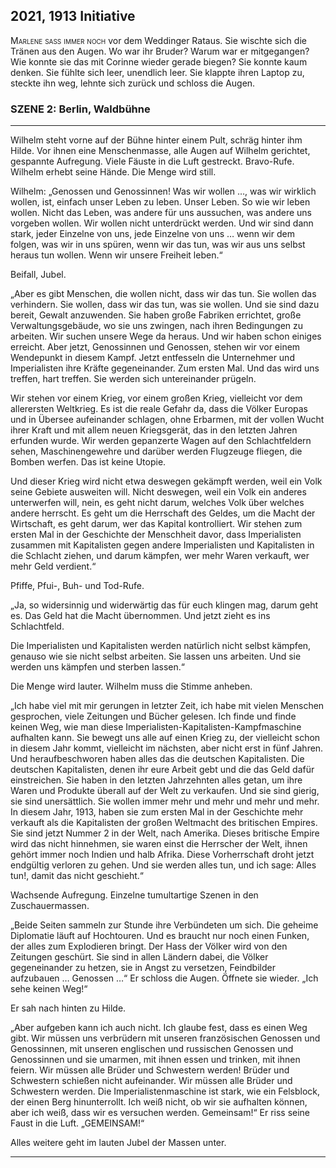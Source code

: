 ## **2021, 1913** Initiative

<span style="font-variant:small-caps;">Marlene saß immer noch</span> vor dem Weddinger Rataus.
Sie wischte sich die Tränen aus den Augen.
Wo war ihr Bruder? Warum war er mitgegangen?
Wie konnte sie das mit Corinne wieder gerade biegen?
Sie konnte kaum denken.
Sie fühlte sich leer, unendlich leer.
Sie klappte ihren Laptop zu, steckte ihn weg, lehnte sich zurück und schloss die Augen.

### SZENE 2: Berlin, Waldbühne
____
Wilhelm steht vorne auf der Bühne hinter einem Pult, schräg hinter ihm Hilde.
Vor ihnen eine Menschenmasse, alle Augen auf Wilhelm gerichtet, gespannte Aufregung.
Viele Fäuste in die Luft gestreckt.
Bravo-Rufe.
Wilhelm erhebt seine Hände.
Die Menge wird still.

Wilhelm: „Genossen und Genossinnen!
Was wir wollen …, was wir wirklich wollen, ist, einfach unser Leben zu leben.
Unser Leben.
So wie wir leben wollen.
Nicht das Leben, was andere für uns aussuchen, was andere uns vorgeben wollen.
Wir wollen nicht unterdrückt werden.
Und wir sind dann stark, jeder Einzelne von uns, jede Einzelne von uns … wenn wir dem folgen, was wir in uns spüren, wenn wir das tun, was wir aus uns selbst heraus tun wollen.
Wenn wir unsere Freiheit leben.“

Beifall, Jubel.

„Aber es gibt Menschen, die wollen nicht, dass wir das tun.
Sie wollen das verhindern.
Sie wollen, dass wir das tun, was sie wollen.
Und sie sind dazu bereit, Gewalt anzuwenden.
Sie haben große Fabriken errichtet, große Verwaltungsgebäude, wo sie uns zwingen, nach ihren Bedingungen zu arbeiten.
Wir suchen unsere Wege da heraus.
Und wir haben schon einiges erreicht.
Aber jetzt, Genossinnen und Genossen, stehen wir vor einem Wendepunkt in diesem Kampf.
Jetzt entfesseln die Unternehmer und Imperialisten ihre Kräfte gegeneinander.
Zum ersten Mal.
Und das wird uns treffen, hart treffen.
Sie werden sich untereinander prügeln.

Wir stehen vor einem Krieg, vor einem großen Krieg, vielleicht vor dem allerersten Weltkrieg.
Es ist die reale Gefahr da, dass die Völker Europas und in Übersee aufeinander schlagen, ohne Erbarmen, mit der vollen Wucht ihrer Kraft und mit allem neuen Kriegsgerät, das in den letzten Jahren erfunden wurde.
Wir werden gepanzerte Wagen auf den Schlachtfeldern sehen, Maschinengewehre und darüber werden Flugzeuge fliegen, die Bomben werfen.
Das ist keine Utopie.

Und dieser Krieg wird nicht etwa deswegen gekämpft werden, weil ein Volk seine Gebiete ausweiten will.
Nicht deswegen, weil ein Volk ein anderes unterwerfen will, nein, es geht nicht darum, welches Volk über welches andere herrscht.
Es geht um die Herrschaft des Geldes, um die Macht der Wirtschaft, es geht darum, wer das Kapital kontrolliert.
Wir stehen zum ersten Mal in der Geschichte der Menschheit davor, dass Imperialisten zusammen mit Kapitalisten gegen andere Imperialisten und Kapitalisten in die Schlacht ziehen, und darum kämpfen, wer mehr Waren verkauft, wer mehr Geld verdient.“

Pfiffe, Pfui-, Buh- und Tod-Rufe.

„Ja, so widersinnig und widerwärtig das für euch klingen mag, darum geht es.
Das Geld hat die Macht übernommen.
Und jetzt zieht es ins Schlachtfeld.

Die Imperialisten und Kapitalisten werden natürlich nicht selbst kämpfen, genauso wie sie nicht selbst arbeiten.
Sie lassen uns arbeiten.
Und sie werden uns kämpfen und sterben lassen.“

Die Menge wird lauter.
Wilhelm muss die Stimme anheben.

„Ich habe viel mit mir gerungen in letzter Zeit, ich habe mit vielen Menschen gesprochen, viele Zeitungen und Bücher gelesen.
Ich finde und finde keinen Weg, wie man diese Imperialisten-Kapitalisten-Kampfmaschine aufhalten kann.
Sie bewegt uns alle auf einen Krieg zu, der vielleicht schon in diesem Jahr kommt, vielleicht im nächsten, aber nicht erst in fünf Jahren.
Und heraufbeschworen haben alles das die deutschen Kapitalisten.
Die deutschen Kapitalisten, denen ihr eure Arbeit gebt und die das Geld dafür einstreichen.
Sie haben in den letzten Jahrzehnten alles getan, um ihre Waren und Produkte überall auf der Welt zu verkaufen.
Und sie sind gierig, sie sind unersättlich.
Sie wollen immer mehr und mehr und mehr und mehr.
In diesem Jahr, 1913, haben sie zum ersten Mal in der Geschichte mehr verkauft als die Kapitalisten der großen Weltmacht des britischen Empires.
Sie sind jetzt Nummer 2 in der Welt, nach Amerika.
Dieses britische Empire wird das nicht hinnehmen, sie waren einst die Herrscher der Welt, ihnen gehört immer noch Indien und halb Afrika.
Diese Vorherrschaft droht jetzt endgültig verloren zu gehen.
Und sie werden alles tun, und ich sage: Alles tun!, damit das nicht geschieht.“

Wachsende Aufregung.
Einzelne tumultartige Szenen in den Zuschauermassen.

„Beide Seiten sammeln zur Stunde ihre Verbündeten um sich.
Die geheime Diplomatie läuft auf Hochtouren.
Und es braucht nur noch einen Funken, der alles zum Explodieren bringt.
Der Hass der Völker wird von den Zeitungen geschürt.
Sie sind in allen Ländern dabei, die Völker gegeneinander zu hetzen, sie in Angst zu versetzen, Feindbilder aufzubauen … Genossen …“
Er schloss die Augen.
Öffnete sie wieder.
„Ich sehe keinen Weg!“

Er sah nach hinten zu Hilde.

„Aber aufgeben kann ich auch nicht.
Ich glaube fest, dass es einen Weg gibt.
Wir müssen uns verbrüdern mit unseren französischen Genossen und Genossinnen, mit unseren englischen und russischen Genossen und Genossinnen und sie umarmen, mit ihnen essen und trinken, mit ihnen feiern.
Wir müssen alle Brüder und Schwestern werden! Brüder und Schwestern schießen nicht aufeinander.
Wir müssen alle Brüder und Schwestern werden.
Die Imperialistenmaschine ist stark, wie ein Felsblock, der einen Berg hinunterrollt.
Ich weiß nicht, ob wir sie aufhalten können, aber ich weiß, dass wir es versuchen werden.
Gemeinsam!“
Er riss seine Faust in die Luft.
„GEMEINSAM!“

Alles weitere geht im lauten Jubel der Massen unter.
____

